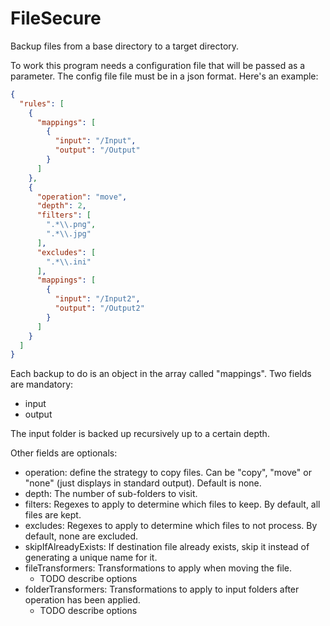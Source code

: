 # FileSecure

Backup files from a base directory to a target directory.

To work this program needs a configuration file that will be passed as a parameter. The config file file must be in a json format. Here's an example:

```json
{
  "rules": [
    {
      "mappings": [
        {
          "input": "/Input",
          "output": "/Output"
        }
      ]
    },
    {
      "operation": "move",
      "depth": 2,
      "filters": [
        ".*\\.png",
        ".*\\.jpg"
      ],
      "excludes": [
        ".*\\.ini"
      ],
      "mappings": [
        {
          "input": "/Input2",
          "output": "/Output2"
        }
      ]
    }
  ]
}
```

Each backup to do is an object in the array called "mappings". Two fields are mandatory:

* input
* output

The input folder is backed up recursively up to a certain depth.

Other fields are optionals:

* operation: define the strategy to copy files. Can be "copy", "move" or "none" (just displays in standard output). Default is none.
* depth: The number of sub-folders to visit.
* filters: Regexes to apply to determine which files to keep. By default, all files are kept.
* excludes: Regexes to apply to determine which files to not process. By default, none are excluded.
* skipIfAlreadyExists: If destination file already exists, skip it instead of generating a unique name for it.
* fileTransformers: Transformations to apply when moving the file.
  * TODO describe options
* folderTransformers: Transformations to apply to input folders after operation has been applied.
    * TODO describe options

